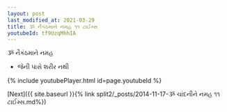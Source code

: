 ```yaml
---
layout: post
last_modified_at: 2021-03-29
title: ૐ નૈકંઠમાને નમહ ૧૧ ટાઈમ્સ
youtubeId: tf9UzqMhhIA
---
```

 
 
 ૐ નૈકંઠમાને નમહ  
 
 -  જેની પાસે શરીર નથી 
 
  
 
  
 
 
 
 
 
 


{% include youtubePlayer.html id=page.youtubeId %}
 
[Next]({{ site.baseurl }}{% link  split2/_posts/2014-11-17-ૐ ચાંદનીને નમહ ૧૧ ટાઈમ્સ.md%})
 
